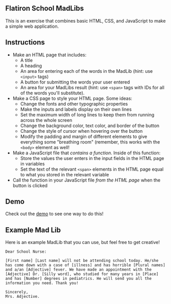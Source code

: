 ## Flatiron School MadLibs

This is an exercise that combines basic HTML, CSS, and JavaScript to make a simple web application.

## Instructions

* Make an HTML page that includes:
    * A title
    * A heading
    * An area for entering each of the words in the MadLib (hint: use `<input>` tags)
    * A button for submitting the words your user entered
    * An area for your MadLibs result (hint: use `<span>` tags with IDs for all of the words you'll substitute).
* Make a CSS page to style your HTML page. Some ideas:
    * Change the fonts and other typographic properties
    * Make the inputs and labels display on their own lines
    * Set the maximum width of long lines to keep them from running across the whole screen
    * Change the background color, text color, and border of the button
    * Change the style of cursor when hovering over the button
    * Modify the padding and margin of different elements to give everything some "breathing room" (remember, this works with the `<body>` element as well!
* Make a JavaScript file that *contains a function*. Inside of this function:
    * Store the values the user enters in the input fields in the HTML page in variables
    * Set the text of the relevant `<span>` elements in the HTML page equal to what you stored in the relevant variable
* Call the function in your JavaScript file *from the HTML page* when the button is clicked

## Demo

Check out the [demo](https://madlibs-baolyylzvg.now.sh) to see one way to do this!

## Example Mad Lib

Here is an example MadLib that you can use, but feel free to get creative!

```
Dear School Nurse:

[First name] [Last name] will not be attending school today. He/she has come down with a case of [illness] and has horrible [Plural names] and a/an [Adjective] fever. We have made an appointment with the [Adjective] Dr. [Silly word], who studied for many years in [Place] and has [Number] degrees in pediatrics. He will send you all the information you need. Thank you! 

Sincerely,
Mrs. Adjective.
```
